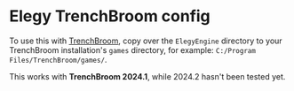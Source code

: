 
# Elegy TrenchBroom config

To use this with [TrenchBroom](https://github.com/TrenchBroom), copy over the `ElegyEngine` directory to your TrenchBroom installation's `games` directory, for example: `C:/Program Files/TrenchBroom/games/`.

This works with **TrenchBroom 2024.1**, while 2024.2 hasn't been tested yet.
